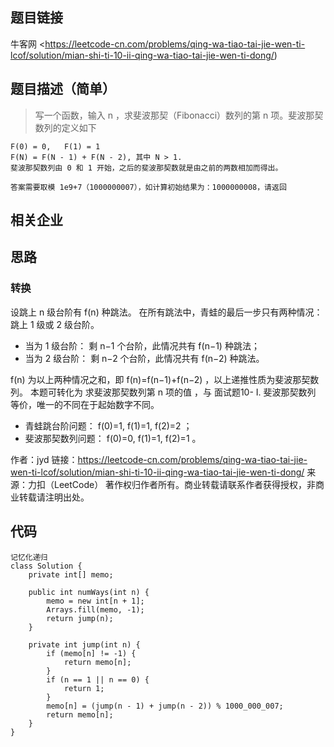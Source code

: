 ## 题目链接 
牛客网
<https://leetcode-cn.com/problems/qing-wa-tiao-tai-jie-wen-ti-lcof/solution/mian-shi-ti-10-ii-qing-wa-tiao-tai-jie-wen-ti-dong/)

## 题目描述（简单）
>写一个函数，输入 n ，求斐波那契（Fibonacci）数列的第 n 项。斐波那契数列的定义如下

```
F(0) = 0,   F(1) = 1
F(N) = F(N - 1) + F(N - 2), 其中 N > 1.
斐波那契数列由 0 和 1 开始，之后的斐波那契数就是由之前的两数相加而得出。

答案需要取模 1e9+7（1000000007），如计算初始结果为：1000000008，请返回 
```

## 相关企业


## 思路
### 转换
设跳上 n 级台阶有 f(n) 种跳法。
在所有跳法中，青蛙的最后一步只有两种情况： 
跳上 1 级或 2 级台阶。
* 当为 1 级台阶： 剩 n−1 个台阶，此情况共有 f(n−1) 种跳法；
* 当为 2 级台阶： 剩 n−2 个台阶，此情况共有 f(n−2) 种跳法。

f(n) 为以上两种情况之和，即 f(n)=f(n−1)+f(n−2) ，以上递推性质为斐波那契数列。
本题可转化为 求斐波那契数列第 n 项的值 ，与 面试题10- I. 斐波那契数列 等价，唯一的不同在于起始数字不同。

* 青蛙跳台阶问题：   f(0)=1, f(1)=1, f(2)=2 ；
* 斐波那契数列问题： f(0)=0, f(1)=1, f(2)=1 。

作者：jyd
链接：https://leetcode-cn.com/problems/qing-wa-tiao-tai-jie-wen-ti-lcof/solution/mian-shi-ti-10-ii-qing-wa-tiao-tai-jie-wen-ti-dong/
来源：力扣（LeetCode）
著作权归作者所有。商业转载请联系作者获得授权，非商业转载请注明出处。

## 代码

```
记忆化递归
class Solution {
    private int[] memo;

    public int numWays(int n) {
        memo = new int[n + 1];
        Arrays.fill(memo, -1);
        return jump(n);
    }

    private int jump(int n) {
        if (memo[n] != -1) {
            return memo[n];
        }
        if (n == 1 || n == 0) {
            return 1;
        }
        memo[n] = (jump(n - 1) + jump(n - 2)) % 1000_000_007;
        return memo[n];
    }
}
```
